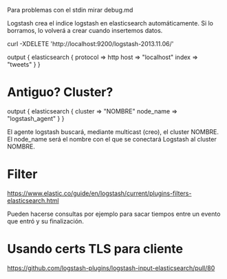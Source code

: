 Para problemas con el stdin mirar debug.md

Logstash crea el indice logstash en elasticsearch automáticamente.
Si lo borramos, lo volverá a crear cuando insertemos datos.

curl -XDELETE 'http://localhost:9200/logstash-2013.11.06/'


output {
  elasticsearch {
    protocol => http
    host => "localhost"
    index => "tweets"
  }
}


# Antiguo? Cluster?
output {
  elasticsearch {
    cluster => "NOMBRE"
    node_name => "logstash_agent"
  }
}

El agente logstash buscará, mediante multicast (creo), el cluster NOMBRE.
El node_name será el nombre con el que se conectará Logstash al cluster NOMBRE.


# Filter
https://www.elastic.co/guide/en/logstash/current/plugins-filters-elasticsearch.html

Pueden hacerse consultas por ejemplo para sacar tiempos entre un evento que entró y su finalización.


# Usando certs TLS para cliente
https://github.com/logstash-plugins/logstash-input-elasticsearch/pull/80
